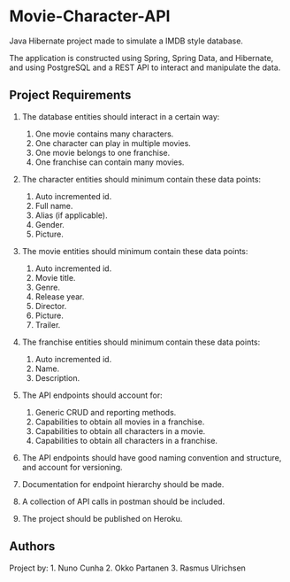 # Movie-Character-API
Java Hibernate project made to simulate a IMDB style database.

The application is constructed using Spring, Spring Data, and Hibernate, and using PostgreSQL and a REST API to interact and manipulate the data.

## Project Requirements
1. The database entities should interact in a certain way:
    1. One movie contains many characters.
    2. One character can play in multiple movies.
    3. One movie belongs to one franchise.
    4. One franchise can contain many movies.

2. The character entities should minimum contain these data points:
    1. Auto incremented id.
    2. Full name.
    3. Alias (if applicable).
    4. Gender.
    5. Picture.

3. The movie entities should minimum contain these data points:
    1. Auto incremented id.
    2. Movie title.
    3. Genre.
    4. Release year.
    5. Director.
    6. Picture.
    7. Trailer.

4. The franchise entities should minimum contain these data points:
    1. Auto incremented id.
    2. Name.
    3. Description.
  
5. The API endpoints should account for:
    1. Generic CRUD and reporting methods.
    2. Capabilities to obtain all movies in a franchise.
    3. Capabilities to obtain all characters in a movie.
    4. Capabilities to obtain all characters in a franchise.
 
6. The API endpoints should have good naming convention and structure, and account for versioning.

7. Documentation for endpoint hierarchy should be made.

8. A collection of API calls in postman should be included.

9. The project should be published on Heroku.

## Authors
Project by:
    1. Nuno Cunha
    2. Okko Partanen
    3. Rasmus Ulrichsen
